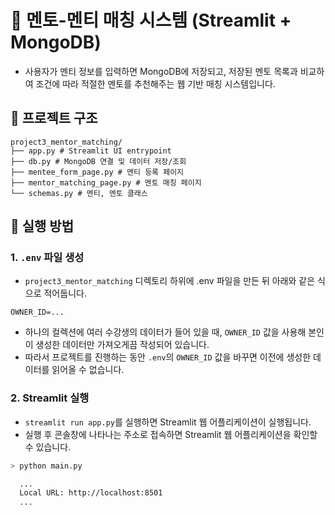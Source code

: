 # 🤝 멘토-멘티 매칭 시스템 (Streamlit + MongoDB)

* 사용자가 멘티 정보를 입력하면 MongoDB에 저장되고, 저장된 멘토 목록과 비교하여 조건에 따라 적절한 멘토를 추천해주는 웹 기반 매칭 시스템입니다.

## 📁 프로젝트 구조

```
project3_mentor_matching/
├── app.py # Streamlit UI entrypoint
├── db.py # MongoDB 연결 및 데이터 저장/조회
├── mentee_form_page.py # 멘티 등록 페이지
├── mentor_matching_page.py # 멘토 매칭 페이지
└── schemas.py # 멘티, 멘토 클래스
```

## 🚀 실행 방법

### 1. `.env` 파일 생성
* `project3_mentor_matching` 디렉토리 하위에 .env 파일을 만든 뒤 아래와 같은 식으로 적어둡니다.
```
OWNER_ID=...
```
* 하나의 컬렉션에 여러 수강생의 데이터가 들어 있을 때, `OWNER_ID` 값을 사용해 본인이 생성한 데이터만 가져오게끔 작성되어 있습니다.
* 따라서 프로젝트를 진행하는 동안 `.env`의 `OWNER_ID` 값을 바꾸면 이전에 생성한 데이터를 읽어올 수 없습니다.

### 2. Streamlit 실행

* `streamlit run app.py`를 실행하면 Streamlit 웹 어플리케이션이 실행됩니다.
* 실행 후 콘솔창에 나타나는 주소로 접속하면 Streamlit 웹 어플리케이션을 확인할 수 있습니다.

```bash
> python main.py

  ...
  Local URL: http://localhost:8501
  ...

```
